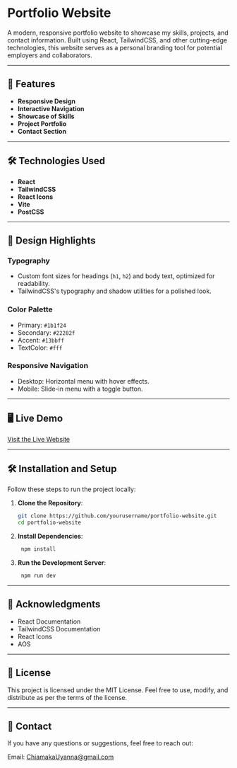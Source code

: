 # Portfolio Website

A modern, responsive portfolio website to showcase my skills, projects, and contact information. Built using React, TailwindCSS, and other cutting-edge technologies, this website serves as a personal branding tool for potential employers and collaborators.

---

## 🚀 Features

- **Responsive Design**
- **Interactive Navigation**
- **Showcase of Skills**
- **Project Portfolio**
- **Contact Section**

---

## 🛠️ Technologies Used

- **React**
- **TailwindCSS**
- **React Icons**
- **Vite**
- **PostCSS**

---

## 🎨 Design Highlights

### Typography
- Custom font sizes for headings (`h1`, `h2`) and body text, optimized for readability.
- TailwindCSS's typography and shadow utilities for a polished look.

### Color Palette
- Primary: `#1b1f24` 
- Secondary: `#22282f` 
- Accent: `#13bbff` 
- TextColor: `#fff` 

### Responsive Navigation
- Desktop: Horizontal menu with hover effects.
- Mobile: Slide-in menu with a toggle button.

---

## 🖥️ Live Demo

[Visit the Live Website](https://my-portfolio-chiamaka-uyannas-projects.vercel.app/)  

---

## 🛠️ Installation and Setup

Follow these steps to run the project locally:

1. **Clone the Repository**:
   ```bash
   git clone https://github.com/yourusername/portfolio-website.git
   cd portfolio-website
   
2. **Install Dependencies**:
   ```bash 
    npm install

3. **Run the Development Server**:
   ```bash
    npm run dev

---

## 🙌 Acknowledgments

- React Documentation
- TailwindCSS Documentation
- React Icons
- AOS

---

## 📝 License
This project is licensed under the MIT License.
Feel free to use, modify, and distribute as per the terms of the license.

---

## 📧 Contact
If you have any questions or suggestions, feel free to reach out:

Email: ChiamakaUyanna@gmail.com

